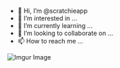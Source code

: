 - 👋 Hi, I’m @scratchieapp
- 👀 I’m interested in ...
- 🌱 I’m currently learning ...
- 💞️ I’m looking to collaborate on ...
- 📫 How to reach me ...

![Imgur Image](https://i.imgur.com/Jum7ebX.png)

<!---
scratchieapp/scratchieapp is a ✨ special ✨ repository because its `README.md` (this file) appears on your GitHub profile.
You can click the Preview link to take a look at your changes.
--->

